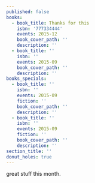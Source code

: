 ```yaml
---
published: false
books:
  - book_title: Thanks for this
    isbn: '777334444'
    events: 2015-12
    book_cover_path: ''
    description: ''
  - book_title: ''
    isbn: ''
    events: 2015-09
    book_cover_path: ''
    description: ''
books_specials:
  - book_title: ''
    isbn: ''
    events: 2015-09
    fiction: ''
    book_cover_path: ''
    description: ''
  - book_title: ''
    isbn: ''
    events: 2015-09
    fiction: ''
    book_cover_path: ''
    description: ''
section_title: ''
donut_holes: true
---
```


great stuff this month.